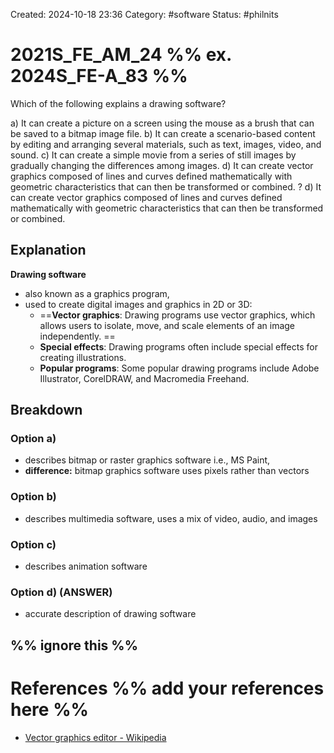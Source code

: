 Created: 2024-10-18 23:36
Category:  #software
Status: #philnits



# 2021S_FE_AM_24 %% ex. 2024S_FE-A_83 %%

Which of the following explains a drawing software?

a) It can create a picture on a screen using the mouse as a brush that can be saved to a bitmap image file.
b) It can create a scenario-based content by editing and arranging several materials, such as text, images, video, and sound.
c) It can create a simple movie from a series of still images by gradually changing the differences among images.
d) It can create vector graphics composed of lines and curves defined mathematically with geometric characteristics that can then be transformed or combined.
? 
d) It can create vector graphics composed of lines and curves defined mathematically with geometric characteristics that can then be transformed or combined.

## Explanation
**Drawing software**
- also known as a graphics program, 
- used to create digital images and graphics in 2D or 3D: 
	- ==**Vector graphics**: Drawing programs use vector graphics, which allows users to isolate, move, and scale elements of an image independently. ==
	- **Special effects**: Drawing programs often include special effects for creating illustrations. 
	- **Popular programs**: Some popular drawing programs include Adobe Illustrator, CorelDRAW, and Macromedia Freehand.

## Breakdown
### Option a)
- describes bitmap or raster graphics software i.e., MS Paint, 
- **difference:** bitmap graphics software uses pixels rather than vectors

### Option b)
- describes multimedia software, uses a mix of video, audio, and images

### Option c)
- describes animation software

### Option d) (ANSWER)
- accurate description of drawing software

%% ignore this %%
---









# References %% add your references here %%
- [Vector graphics editor - Wikipedia](https://en.wikipedia.org/wiki/Vector_graphics_editor)